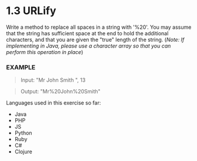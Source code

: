 # 1.3 URLify

Write a method to replace all spaces in a string with '%20'. You may assume that the string has sufficient space at the end to hold the additional characters, and that you are given the "true" length of the string. (*Note: If implementing in Java, please use a character array so that you can
perform this operation in place*)



### EXAMPLE

> Input: "Mr John Smith ", 13

> Output: "Mr%20John%20Smith"


Languages used in this exercise so far:

- Java
- PHP
- JS
- Python
- Ruby
- C#
- Clojure